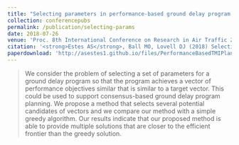 ```yaml
---
title: "Selecting parameters in performance-based ground delay program planning"
collection: conferencepubs
permalink: /publication/selecting-params
date: 2018-07-26
venue: 'Proc. 8th International Conference on Research in Air Traffic 2018'
citation: '<strong>Estes AS</strong>, Ball MO, Lovell DJ (2018) Selecting parameters in performance-based ground delay program planning. <i>Proc. 8th International Conference on Research in Air Traffic</i>, 2018, Barcelona.'
paperdownload: 'http://asestes1.github.io/files/PerformanceBasedTMIPlanningRevision2.pdf'
---
```

> We consider the problem of selecting a set of parameters for a ground delay program so that the program achieves a vector of performance objectives similar that is similar to a target vector. This could be used to support consensus-based ground delay program planning. We propose a method that selects several potential candidates of vectors and we compare our method with a simple greedy algorithm. Our results indicate that our proposed method is able to provide multiple solutions that are closer to the efficient frontier than the greedy solution.
